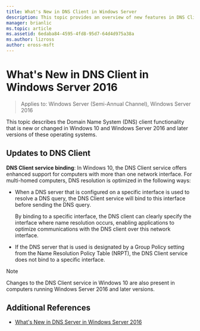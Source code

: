 ```yaml
---
title: What's New in DNS Client in Windows Server
description: This topic provides an overview of new features in DNS Client in Windows Server and Windows 10
manager: brianlic
ms.topic: article
ms.assetid: 6edaba84-4595-4fd8-95d7-64d4d975a38a
ms.author: lizross
author: eross-msft
---
```

# What's New in DNS Client in Windows Server 2016

>Applies to: Windows Server (Semi-Annual Channel), Windows Server 2016

This topic describes the Domain Name System (DNS) client functionality that is new or changed in Windows 10 and Windows Server 2016 and later versions of these operating systems.

## Updates to DNS Client

**DNS Client service binding**: In Windows 10, the DNS Client service offers enhanced support for computers with more than one network interface. For multi-homed computers, DNS resolution is optimized in the following ways:

-   When a DNS server that is configured on a specific interface is used to resolve a DNS query, the DNS Client service will bind to this interface before sending the DNS query.

    By binding to a specific interface, the DNS client can clearly specify the interface where name resolution occurs, enabling applications to optimize communications with the DNS client over this network interface.

-   If the DNS server that is used is designated by a Group Policy setting from the Name Resolution Policy Table (NRPT), the DNS Client service does not bind to a specific interface.

> [!NOTE]
> Changes to the DNS Client service in Windows 10 are also present in computers running Windows Server 2016 and later versions.

## Additional References

-   [What's New in DNS Server in Windows Server 2016](What-s-New-in-DNS-Server.md)


